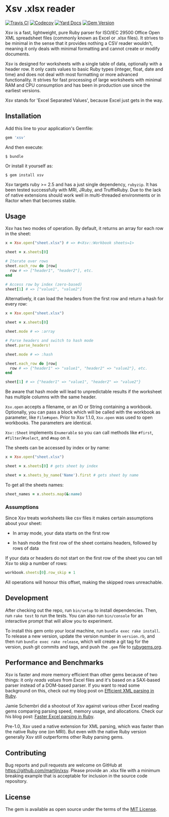 # Xsv .xlsx reader

[![Travis CI](https://img.shields.io/travis/martijn/xsv/master)](https://travis-ci.org/martijn/xsv)
[![Codecov](https://img.shields.io/codecov/c/github/martijn/xsv/main)](https://app.codecov.io/gh/martijn/xsv)
[![Yard Docs](http://img.shields.io/badge/yard-docs-blue.svg)](https://rubydoc.info/github/martijn/xsv)
[![Gem Version](https://badge.fury.io/rb/xsv.svg)](https://badge.fury.io/rb/xsv)

Xsv is a fast, lightweight, pure Ruby parser for ISO/IEC 29500 Office Open XML spreadsheet files
(commonly known as Excel or .xlsx files). It strives to be minimal in the
sense that it provides nothing a CSV reader wouldn't, meaning it only
deals with minimal formatting and cannot create or modify documents.

Xsv is designed for worksheets with a single table of data, optionally
with a header row. It only casts values to basic Ruby types (integer, float,
date and time) and does not deal with most formatting or more advanced
functionality. It strives for fast processing of large worksheets with
minimal RAM and CPU consumption and has been in production use since the earliest
versions.

Xsv stands for 'Excel Separated Values', because Excel just gets in the way.

## Installation

Add this line to your application's Gemfile:

```ruby
gem 'xsv'
```

And then execute:

    $ bundle

Or install it yourself as:

    $ gem install xsv

Xsv targets ruby >= 2.5 and has a just single dependency, `rubyzip`. It has been
tested successfully with MRI, JRuby, and TruffleRuby. Due to the lack of
native extensions should work well in multi-threaded environments or in Ractor
when that becomes stable.

## Usage

Xsv has two modes of operation. By default, it returns an array for
each row in the sheet:

```ruby
x = Xsv.open("sheet.xlsx") # => #<Xsv::Workbook sheets=1>

sheet = x.sheets[0]

# Iterate over rows
sheet.each_row do |row|
  row # => ["header1", "header2"], etc.
end

# Access row by index (zero-based)
sheet[1] # => ["value1", "value2"]
```

Alternatively, it can load the headers from the first row and return a hash
for every row:

```ruby
x = Xsv.open("sheet.xlsx")

sheet = x.sheets[0]

sheet.mode # => :array

# Parse headers and switch to hash mode
sheet.parse_headers!

sheet.mode # => :hash

sheet.each_row do |row|
  row # => {"header1" => "value1", "header2" => "value2"}, etc.
end

sheet[1] # => {"header1" => "value1", "header2" => "value2"}
```

Be aware that hash mode will lead to unpredictable results if the worksheet
has multiple columns with the same header.

`Xsv.open` accepts a filename, or an IO or String containing a workbook. Optionally, you can pass a block
which will be called with the workbook as parameter, like `File#open`. Prior to Xsv 1.1.0, `Xsv.open`
was used to open workbooks. The parameters are identical.

`Xsv::Sheet` implements `Enumerable` so you can call methods like `#first`,
`#filter`/`#select`, and `#map` on it.

The sheets can be accessed by index or by name:

```ruby
x = Xsv.open("sheet.xlsx")

sheet = x.sheets[0] # gets sheet by index

sheet = x.sheets_by_name('Name').first # gets sheet by name
```

To get all the sheets names:

```ruby
sheet_names = x.sheets.map(&:name)
```

### Assumptions

Since Xsv treats worksheets like csv files it makes certain assumptions about your
sheet:

- In array mode, your data starts on the first row

- In hash mode the first row of the sheet contains headers, followed by rows of data

If your data or headers do not start on the first row of the sheet you can
tell Xsv to skip a number of rows:

```ruby
workbook.sheets[0].row_skip = 1
```

All operations will honour this offset, making the skipped rows unreachable.

## Development

After checking out the repo, run `bin/setup` to install dependencies. Then, run `rake test` to run the tests. You can also run `bin/console` for an interactive prompt that will allow you to experiment.

To install this gem onto your local machine, run `bundle exec rake install`. To release a new version, update the version number in `version.rb`, and then run `bundle exec rake release`, which will create a git tag for the version, push git commits and tags, and push the `.gem` file to [rubygems.org](https://rubygems.org).

## Performance and Benchmarks

Xsv is faster and more memory efficient than other gems because of two things: it only _reads values_ from Excel files and it's based on a SAX-based parser instead of a DOM-based parser. If you want to read some background on this, check out my blog post on
[Efficient XML parsing in Ruby](https://storck.io/posts/efficient-xml-parsing-in-ruby/).

Jamie Schembri did a shootout of Xsv against various other Excel reading gems comparing parsing speed, memory usage, and allocations.
Check our his blog post: [Faster Excel parsing in Ruby](https://blog.schembri.me/post/faster-excel-parsing-in-ruby/).

Pre-1.0, Xsv used a native extension for XML parsing, which was faster than the native Ruby one (on MRI). But even with the native Ruby version generally Xsv still outperforms other Ruby parsing gems.

## Contributing

Bug reports and pull requests are welcome on GitHub at https://github.com/martijn/xsv.
Please provide an .xlsx file with a minimum breaking example that is acceptable
for inclusion in the source code repository.

## License

The gem is available as open source under the terms of the [MIT License](https://opensource.org/licenses/MIT).
